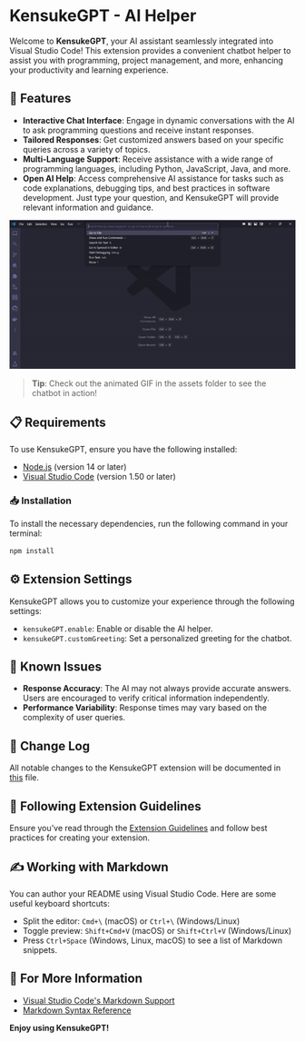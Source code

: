 # KensukeGPT - AI Helper

Welcome to **KensukeGPT**, your AI assistant seamlessly integrated into Visual Studio Code! This extension provides a convenient chatbot helper to assist you with programming, project management, and more, enhancing your productivity and learning experience.

## 🚀 Features

- **Interactive Chat Interface**: Engage in dynamic conversations with the AI to ask programming questions and receive instant responses.
- **Tailored Responses**: Get customized answers based on your specific queries across a variety of topics.
- **Multi-Language Support**: Receive assistance with a wide range of programming languages, including Python, JavaScript, Java, and more.
- **Open AI Help**: Access comprehensive AI assistance for tasks such as code explanations, debugging tips, and best practices in software development. Just type your question, and KensukeGPT will provide relevant information and guidance.

![Chat Interface](https://github.com/Kensukeken/KensukeGPT/blob/main/src/assets/chat_interface.gif)

> **Tip**: Check out the animated GIF in the assets folder to see the chatbot in action!

## 📋 Requirements

To use KensukeGPT, ensure you have the following installed:

- [Node.js](https://nodejs.org/) (version 14 or later)
- [Visual Studio Code](https://code.visualstudio.com/) (version 1.50 or later)

### 📥 Installation

To install the necessary dependencies, run the following command in your terminal:

```bash
npm install
```

## ⚙️ Extension Settings

KensukeGPT allows you to customize your experience through the following settings:

- `kensukeGPT.enable`: Enable or disable the AI helper.
- `kensukeGPT.customGreeting`: Set a personalized greeting for the chatbot.

## 🐞 Known Issues

- **Response Accuracy**: The AI may not always provide accurate answers. Users are encouraged to verify critical information independently.
- **Performance Variability**: Response times may vary based on the complexity of user queries.

## 📜 Change Log

All notable changes to the KensukeGPT extension will be documented in [this](CHANGELOG.md) file.

## 📖 Following Extension Guidelines

Ensure you’ve read through the [Extension Guidelines](https://code.visualstudio.com/api/references/extension-guidelines) and follow best practices for creating your extension.

## ✍️ Working with Markdown

You can author your README using Visual Studio Code. Here are some useful keyboard shortcuts:

- Split the editor: `Cmd+\` (macOS) or `Ctrl+\` (Windows/Linux)
- Toggle preview: `Shift+Cmd+V` (macOS) or `Shift+Ctrl+V` (Windows/Linux)
- Press `Ctrl+Space` (Windows, Linux, macOS) to see a list of Markdown snippets.

## 🔗 For More Information

- [Visual Studio Code's Markdown Support](http://code.visualstudio.com/docs/languages/markdown)
- [Markdown Syntax Reference](https://help.github.com/articles/markdown-basics/)

**Enjoy using KensukeGPT!**
